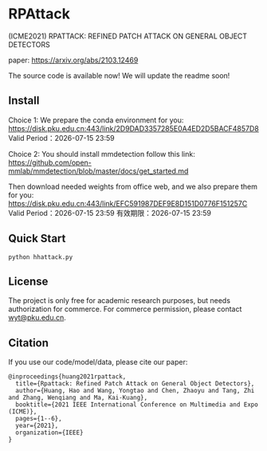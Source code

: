 # RPAttack
(ICME2021) RPATTACK: REFINED PATCH ATTACK ON GENERAL OBJECT DETECTORS 

paper: https://arxiv.org/abs/2103.12469

The source code is available now!
We will update the readme soon!

## Install

Choice 1:
We prepare the conda environment for you: https://disk.pku.edu.cn:443/link/2D9DAD3357285E0A4ED2D5BACF4857D8
Valid Period：2026-07-15 23:59 

Choice 2:
You should install mmdetection follow this link: https://github.com/open-mmlab/mmdetection/blob/master/docs/get_started.md

Then download needed weights from office web, and we also prepare them for you: https://disk.pku.edu.cn:443/link/EFC591987DEF9E8D151D0776F151257C Valid Period：2026-07-15 23:59 
有效期限：2026-07-15 23:59

## Quick Start

```
python hhattack.py
```

## License

The project is only free for academic research purposes, but needs authorization for commerce. For commerce permission, please contact wyt@pku.edu.cn.

## Citation

If you use our code/model/data, please cite our paper: 

```
@inproceedings{huang2021rpattack,
  title={Rpattack: Refined Patch Attack on General Object Detectors},
  author={Huang, Hao and Wang, Yongtao and Chen, Zhaoyu and Tang, Zhi and Zhang, Wenqiang and Ma, Kai-Kuang},
  booktitle={2021 IEEE International Conference on Multimedia and Expo (ICME)},
  pages={1--6},
  year={2021},
  organization={IEEE}
}
```


